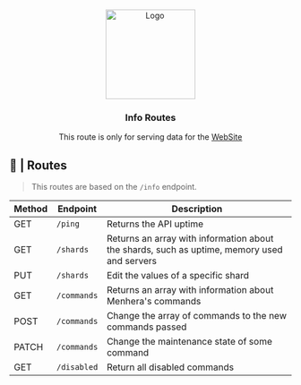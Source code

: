 <br />
<p align="center">
  <a href="https://github.com/ySnoopyDogy/Menhera-Tools">
    <img src="https://i.imgur.com/jjgBki0.png" alt="Logo" width="160" height="160">
  </a>

  <h3 align="center"> Info Routes </h3>

  <p align="center">
    This route is only for serving data for the <a href="https://menherabot.xyz">WebSite</a>
    <br />
  </p>
</p>

## 🔀 | Routes

> This routes are based on the `/info` endpoint.

| Method | Endpoint    | Description                                                                                 |
| ------ | ----------- | ------------------------------------------------------------------------------------------- |
| GET    | `/ping`     | Returns the API uptime                                                                      |
| GET    | `/shards`   | Returns an array with information about the shards, such as uptime, memory used and servers |
| PUT    | `/shards`   | Edit the values ​​of a specific shard                                                       |
| GET    | `/commands` | Returns an array with information about Menhera's commands                                  |
| POST   | `/commands` | Change the array of commands to the new commands passed                                     |
| PATCH  | `/commands` | Change the maintenance state of some command                                                |
| GET    | `/disabled` | Return all disabled commands                                                                |
